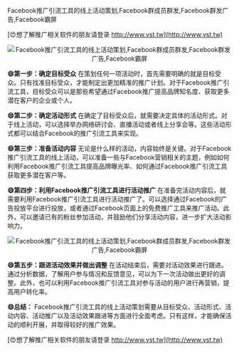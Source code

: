 Facebook推广引流工具的线上活动策划,Facebook群成员群发,Facebook群发广告,Facebook霸屏

[😍想了解推广相关软件的朋友请登录 http://www.vst.tw](http://www.vst.tw)

 <center><img src="https://vst.tw/MP4/tuiguang/png/5.png" alt="Facebook推广引流工具的线上活动策划,Facebook群成员群发,Facebook群发广告,Facebook霸屏"></center>

**😄第一步：确定目标受众**
在策划任何一项活动时，首先需要明确的就是目标受众。只有找准目标受众，才能制定出更加精准的推广计划。对于Facebook推广引流工具，目标受众可以是那些希望通过Facebook推广提高品牌知名度、获取更多潜在客户的企业或个人。

**😄第二步：确定活动形式**
在确定了目标受众后，就需要决定具体的活动形式。对于线上活动，可以选择举办网络研讨会、直播活动或者线上分享会等。这些活动形式都可以结合Facebook的推广引流工具来实现。

**😄第三步：准备活动内容**
无论是什么样的活动，内容始终是关键。对于Facebook推广引流工具的线上活动，可以准备一些与Facebook营销相关的主题，例如如何利用Facebook推广引流工具提高品牌曝光率、如何通过Facebook推广引流工具获取更多潜在客户等。

**😄第四步：利用Facebook推广引流工具进行活动推广**
在准备完活动内容后，就需要利用Facebook推广引流工具进行活动推广了。可以选择通过Facebook的广告投放平台进行投放，或者通过Facebook页面上的免费推广工具来推广活动。此外，可以邀请已有的粉丝参加活动，并鼓励他们分享活动内容，进一步扩大活动影响力。

 <center><img src="https://vst.tw/MP4/tuiguang/png/2.png" alt="Facebook推广引流工具的线上活动策划,Facebook群成员群发,Facebook群发广告,Facebook霸屏"></center>

**😄第五步：跟进活动效果并做出调整**
在活动结束后，需要对活动效果进行跟进。通过分析数据，了解用户参与情况和反馈意见，可以为下一次活动做出更好的调整。此外，也可以利用Facebook推广引流工具对参与活动的用户进行再营销，提高用户转化率。

**😄总结：**
Facebook推广引流工具的线上活动策划需要从目标受众、活动形式、活动内容、活动推广以及活动效果跟进等方面进行全面考虑。只有这样，才能确保活动的顺利开展，并取得较好的推广效果。

[😍想了解推广相关软件的朋友请登录 http://www.vst.tw](http://www.vst.tw)




